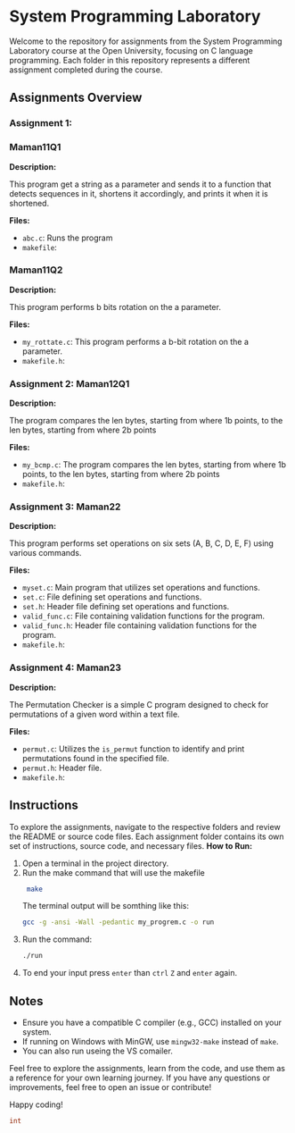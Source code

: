 # System Programming Laboratory

Welcome to the repository for assignments from the System Programming Laboratory course at the Open University, focusing on C language programming. Each folder in this repository represents a different assignment completed during the course.

## Assignments Overview

### Assignment 1: 
### Maman11Q1

  **Description:**

  This program get a string as a parameter and sends it to a function that detects sequences in it,
  shortens it accordingly, and prints it when it is shortened.

  **Files:**
  - `abc.c`: Runs the program
  - `makefile`:
  ### Maman11Q2

  **Description:**

  This program performs b bits rotation on the a parameter.

  **Files:**
  - `my_rottate.c`: This program performs a b-bit rotation on the a parameter.
  - `makefile.h`:

### Assignment 2: Maman12Q1

**Description:**

The program compares the len bytes, starting from where 1b points, to the len bytes, starting
from where 2b points

**Files:**
- `my_bcmp.c`: The program compares the len bytes, starting from where 1b points, to the len bytes, starting
  from where 2b points
- `makefile.h`:

### Assignment 3: Maman22

**Description:**

This program performs set operations on six sets (A, B, C, D, E, F) using various commands.

**Files:**
- `myset.c`: Main program that utilizes set operations and functions.
- `set.c`: File defining set operations and functions.
- `set.h`: Header file defining set operations and functions.
- `valid_func.c`: File containing validation functions for the program.
- `valid_func.h`: Header file containing validation functions for the program.
- `makefile.h`:

### Assignment 4: Maman23

**Description:**

The Permutation Checker is a simple C program designed to check for permutations of a given word within a text file.

**Files:**
- `permut.c`:  Utilizes the `is_permut` function to identify and print permutations found in the specified file.
- `permut.h`: Header file.
- `makefile.h`:


## Instructions

To explore the assignments, navigate to the respective folders and review the README or source code files. Each assignment folder contains its own set of instructions, source code, and necessary files.
**How to Run:**
1. Open a terminal in the project directory.
2. Run the make command that will use the makefile
    ```bash
     make
   ```
   The terminal output will be somthing like this:
   ```bash
   gcc -g -ansi -Wall -pedantic my_progrem.c -o run
   ```
4. Run the command:
   ```bash
   ./run
   ```
5. To end your input press `enter` than `ctrl` `Z` and `enter` again.

## Notes

- Ensure you have a compatible C compiler (e.g., GCC) installed on your system.
- If running on Windows with MinGW, use `mingw32-make` instead of `make`.
- You can also run useing the VS comailer. 

Feel free to explore the assignments, learn from the code, and use them as a reference for your own learning journey. If you have any questions or improvements, feel free to open an issue or contribute!

Happy coding!

```Java
int
```
